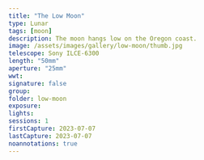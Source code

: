 ```yaml
---
title: "The Low Moon"
type: Lunar
tags: [moon]
description: The moon hangs low on the Oregon coast.
image: /assets/images/gallery/low-moon/thumb.jpg
telescope: Sony ILCE-6300
length: "50mm"
aperture: "25mm"
wwt: 
signature: false
group:
folder: low-moon
exposure: 
lights: 
sessions: 1
firstCapture: 2023-07-07
lastCapture: 2023-07-07
noannotations: true
---
```


